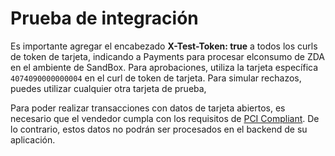 # Prueba de integración

Es importante agregar el encabezado **X-Test-Token: true** a todos los curls de token de tarjeta, indicando a Payments para procesar elconsumo de ZDA en el ambiente de SandBox. Para aprobaciones, utiliza la tarjeta específica `4074090000000004` en el curl de token de tarjeta. Para simular rechazos, puedes utilizar cualquier otra tarjeta de prueba,

Para poder realizar transacciones con datos de tarjeta abiertos, es necesario que el vendedor cumpla con los requisitos de [PCI Compliant](/developers/es/docs/security/pci). De lo contrario, estos datos no podrán ser procesados en el backend de su aplicación.